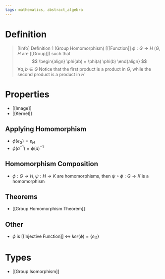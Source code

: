 ```yaml
---
tags: mathematics, abstract_algebra
---
```


# Definition

> [!info] Definition 1 (Group Homomorphism)
> [[[Function]] $\phi: G \rightarrow H$ ($G, H$ are [[Group]]) such that
> $$
> \begin{align}
> \phi(ab) = \phi(a) \phi(b)
> \end{align}
> $$
> $\forall a, b \in G$
> Notice that the first product is a product in $G$, while the second product is a product in $H$

# Properties
- [[Image]]
- [[Kernel]]

## Applying Homomorphism
- $\phi(e_G) = e_H$
- $\phi(a^{-1}) = \phi(a)^{-1}$

## Homomorphism Composition
- $\phi: G \rightarrow H, \psi: H \rightarrow K$ are homomorphisms, then $\psi \circ \phi: G \rightarrow K$ is a homomorphism

## Theorems
- [[Group Homomorphism Theorem]]

## Other
- $\phi$ is [[Injective Function]] $\iff$ $ker(\phi) = \{e_G\}$

# Types
- [[Group Isomorphism]]

